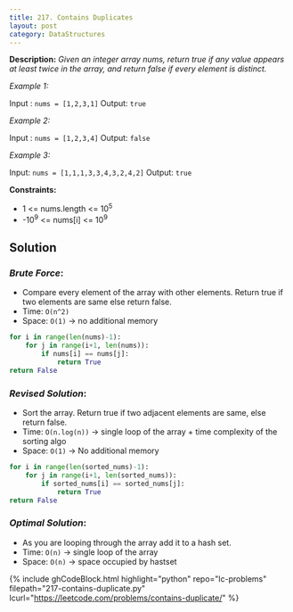 ```yaml
---
title: 217. Contains Duplicates
layout: post
category: DataStructures
---
```


**Description:** *Given an integer array nums, return true if any value appears at least twice in the array, and return false if every element is distinct.*

*Example 1:*

Input : `nums = [1,2,3,1]`
Output: `true`

*Example 2:*

Input : `nums = [1,2,3,4]`
Output: `false`

*Example 3:*

Input: `nums = [1,1,1,3,3,4,3,2,4,2]`
Output: `true`
 
**Constraints:**

- 1 <= nums.length <= 10<sup>5</sup>
- -10<sup>9</sup> <= nums[i] <= 10<sup>9</sup>

## Solution

### *Brute Force*: 

- Compare every element of the array with other elements. Return true if two elements are same else return false. 
- Time: `O(n^2)`
- Space: `O(1)` -> no additional memory

``` python
for i in range(len(nums)-1):
    for j in range(i+1, len(nums)):
        if nums[i] == nums[j]:
            return True
return False
```

### *Revised Solution*:
- Sort the array. Return true if two adjacent elements are same, else return false.
- Time: `O(n.log(n))` -> single loop of the array + time complexity of the sorting algo
- Space: `O(1)` -> No additional memory

``` python
for i in range(len(sorted_nums)-1):
    for j in range(i+1, len(sorted_nums)):
        if sorted_nums[i] == sorted_nums[j]:
            return True
return False
```

### *Optimal Solution*:
- As you are looping through the array add it to a hash set.
- Time: `O(n)` -> single loop of the array
- Space: `O(n)` -> space occupied by hastset

{% include ghCodeBlock.html highlight="python" repo="lc-problems" filepath="217-contains-duplicate.py" lcurl="https://leetcode.com/problems/contains-duplicate/" %}